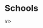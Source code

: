 <title>School</title><h1>Schools</h1>h1><a style="display:block;width:100vw;height:100vh"><a href="https://khanacademy.org/profile/me/courses">Maths +-×÷π and Computing</a><br><a href="https://duolingo.com/home">Chess♟️</a><br><br><a href="https://www.dropbox.com/scl/fi/dxiyxvppalgea66w2ww6y/Haris-s-Sparx-Maths.zip?rlkey=rni2rz8ak12g0n5bgt8e5m4e1&st=muleu8nl&dl=1">See Haris's Sparx Maths Progress</a></a>
